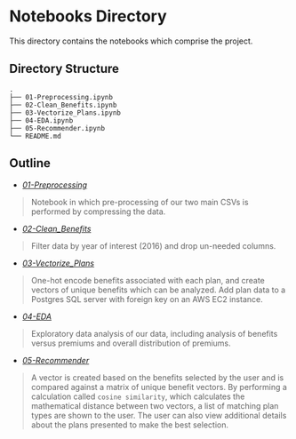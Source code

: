 # Notebooks Directory

This directory contains the notebooks which comprise the project.

## Directory Structure

```
.
├── 01-Preprocessing.ipynb
├── 02-Clean_Benefits.ipynb
├── 03-Vectorize_Plans.ipynb
├── 04-EDA.ipynb
├── 05-Recommender.ipynb
└── README.md
```

## Outline

* *[01-Preprocessing](./01-Preprocessing.ipynb)*

> Notebook in which pre-processing of our two main CSVs is performed by compressing the data.

* *[02-Clean_Benefits](./02-Clean_Benefits.ipynb)*

> Filter data by year of interest (2016) and drop un-needed columns.

* *[03-Vectorize_Plans](./03-Vectorize_Plans.ipynb)*

> One-hot encode benefits associated with each plan, and create vectors of unique benefits which can be analyzed. Add plan data to a Postgres SQL server with foreign key on an AWS EC2 instance.

* *[04-EDA](./04-EDA.ipynb)*

> Exploratory data analysis of our data, including analysis of benefits versus premiums and overall distribution of premiums.

* *[05-Recommender](./05-Recommender.ipynb)*

> A vector is created based on the benefits selected by the user and is compared against a matrix of unique benefit vectors. By performing a calculation called `cosine similarity`, which calculates the mathematical distance between two vectors, a list of matching plan types are shown to the user. The user can also view additional details about the plans presented to make the best selection.
